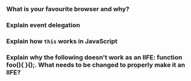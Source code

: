 ### What is your favourite browser and why?

### Explain event delegation

### Explain how `this` works in JavaScript

### Explain why the following doesn't work as an IIFE: function foo(){ }();. What needs to be changed to properly make it an IIFE?

